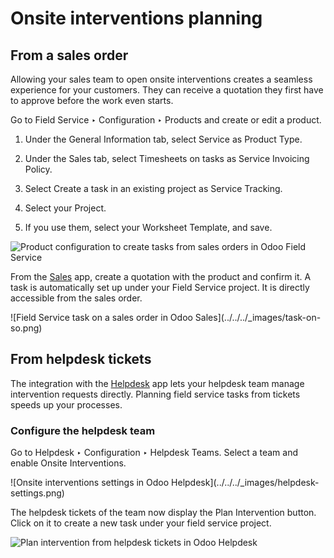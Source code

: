 # Onsite interventions planning

## From a sales order

Allowing your sales team to open onsite interventions creates a seamless
experience for your customers. They can receive a quotation they first have to
approve before the work even starts.

Go to Field Service ‣ Configuration ‣ Products and create or edit a product.

  1. Under the General Information tab, select Service as Product Type.

  2. Under the Sales tab, select Timesheets on tasks as Service Invoicing Policy.

  3. Select Create a task in an existing project as Service Tracking.

  4. Select your Project.

  5. If you use them, select your Worksheet Template, and save.

![Product configuration to create tasks from sales orders in Odoo Field
Service](../../../_images/product-configuration1.png)

From the [Sales](../../sales/sales.html) app, create a quotation with the
product and confirm it. A task is automatically set up under your Field
Service project. It is directly accessible from the sales order.

![Field Service task on a sales order in Odoo Sales](../../../_images/task-on-
so.png)

## From helpdesk tickets

The integration with the [Helpdesk](../helpdesk.html) app lets your helpdesk
team manage intervention requests directly. Planning field service tasks from
tickets speeds up your processes.

### Configure the helpdesk team

Go to Helpdesk ‣ Configuration ‣ Helpdesk Teams. Select a team and enable
Onsite Interventions.

![Onsite interventions settings in Odoo Helpdesk](../../../_images/helpdesk-
settings.png)

The helpdesk tickets of the team now display the Plan Intervention button.
Click on it to create a new task under your field service project.

![Plan intervention from helpdesk tickets in Odoo
Helpdesk](../../../_images/plan-intervention-from-ticket.png)

